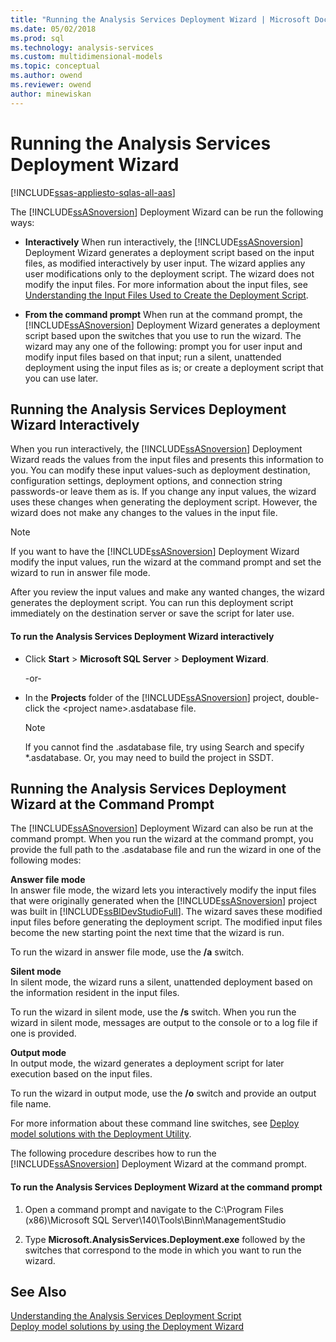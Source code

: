 ```yaml
---
title: "Running the Analysis Services Deployment Wizard | Microsoft Docs"
ms.date: 05/02/2018
ms.prod: sql
ms.technology: analysis-services
ms.custom: multidimensional-models
ms.topic: conceptual
ms.author: owend
ms.reviewer: owend
author: minewiskan
---
```

# Running the Analysis Services Deployment Wizard
[!INCLUDE[ssas-appliesto-sqlas-all-aas](../../includes/ssas-appliesto-sqlas-all-aas.md)]

  The [!INCLUDE[ssASnoversion](../../includes/ssasnoversion-md.md)] Deployment Wizard can be run the following ways:  
  
-   **Interactively** When run interactively, the [!INCLUDE[ssASnoversion](../../includes/ssasnoversion-md.md)] Deployment Wizard generates a deployment script based on the input files, as modified interactively by user input. The wizard applies any user modifications only to the deployment script. The wizard does not modify the input files. For more information about the input files, see [Understanding the Input Files Used to Create the Deployment Script](../../analysis-services/deployment/deployment-script-files-input-used-to-create-deployment-script.md).  
  
-   **From the command prompt** When run at the command prompt, the [!INCLUDE[ssASnoversion](../../includes/ssasnoversion-md.md)] Deployment Wizard generates a deployment script based upon the switches that you use to run the wizard. The wizard may any one of the following: prompt you for user input and modify input files based on that input; run a silent, unattended deployment using the input files as is; or create a deployment script that you can use later.  
  
## Running the Analysis Services Deployment Wizard Interactively  
 When you run interactively, the [!INCLUDE[ssASnoversion](../../includes/ssasnoversion-md.md)] Deployment Wizard reads the values from the input files and presents this information to you. You can modify these input values-such as deployment destination, configuration settings, deployment options, and connection string passwords-or leave them as is. If you change any input values, the wizard uses these changes when generating the deployment script. However, the wizard does not make any changes to the values in the input file.  
  
> [!NOTE]  
>  If you want to have the [!INCLUDE[ssASnoversion](../../includes/ssasnoversion-md.md)] Deployment Wizard modify the input values, run the wizard at the command prompt and set the wizard to run in answer file mode.  
  
 After you review the input values and make any wanted changes, the wizard generates the deployment script. You can run this deployment script immediately on the destination server or save the script for later use.  
  
#### To run the Analysis Services Deployment Wizard interactively  
  
-   Click **Start** > **Microsoft SQL Server** > **Deployment Wizard**.  
  
     -or-  
  
-   In the **Projects** folder of the [!INCLUDE[ssASnoversion](../../includes/ssasnoversion-md.md)] project, double-click the \<project name>.asdatabase file.
    > [!NOTE]  
    >  If you cannot find the .asdatabase file, try using Search and specify *.asdatabase. Or, you may need to build the project in SSDT.  
  
## Running the Analysis Services Deployment Wizard at the Command Prompt  
 The [!INCLUDE[ssASnoversion](../../includes/ssasnoversion-md.md)] Deployment Wizard can also be run at the command prompt. When you run the wizard at the command prompt, you provide the full path to the .asdatabase file and  run the wizard in one of the following modes:  
  
 **Answer file mode**  
 In answer file mode, the wizard lets you interactively modify the input files that were originally generated when the [!INCLUDE[ssASnoversion](../../includes/ssasnoversion-md.md)] project was built in [!INCLUDE[ssBIDevStudioFull](../../includes/ssbidevstudiofull-md.md)]. The wizard saves these modified input files before generating the deployment script. The modified input files become the new starting point the next time that the wizard is run.  
  
 To run the wizard in answer file mode, use the **/a** switch.  
  
 **Silent mode**  
 In silent mode, the wizard runs a silent, unattended deployment based on the information resident in the input files.  
  
 To run the wizard in silent mode, use the **/s** switch. When you run the wizard in silent mode, messages are output to the console or to a log file if one is provided.  
  
 **Output mode**  
 In output mode, the wizard generates a deployment script for later execution based on the input files.  
  
 To run the wizard in output mode, use the **/o** switch and provide an output file name.  
  
 For more information about these command line switches, see [Deploy model solutions with the Deployment Utility](../../analysis-services/deployment/deploy-model-solutions-with-the-deployment-utility.md).  
  
 The following procedure describes how to run the [!INCLUDE[ssASnoversion](../../includes/ssasnoversion-md.md)] Deployment Wizard at the command prompt.  
  
#### To run the Analysis Services Deployment Wizard at the command prompt  
  
1.  Open a command prompt and navigate to the C:\Program Files (x86)\Microsoft SQL Server\140\Tools\Binn\ManagementStudio  
  
2.  Type **Microsoft.AnalysisServices.Deployment.exe** followed by the switches that correspond to the mode in which you want to run the wizard.  
  
## See Also  
 [Understanding the Analysis Services Deployment Script](../../analysis-services/deployment/understanding-the-analysis-services-deployment-script.md)   
 [Deploy model solutions by using the Deployment Wizard](../../analysis-services/deployment/deploy-model-solutions-using-the-deployment-wizard.md)  
  
  
